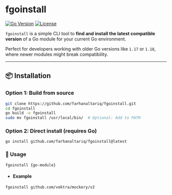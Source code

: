 # fgoinstall

[![Go Version](https://img.shields.io/badge/Go-1.17+-blue.svg)](https://golang.org/dl/)
[![License](https://img.shields.io/badge/license-MIT-blue.svg)](LICENSE)

`fgoinstall` is a simple CLI tool to **find and install the latest compatible version** of a Go module for your current Go environment.

Perfect for developers working with older Go versions like `1.17` or `1.18`, where newer modules might break compatibility.

---

## 📦 Installation

### Option 1: Build from source

```bash
git clone https://github.com/farhanaltariq/fgoinstall.git
cd fgoinstall
go build -o fgoinstall
sudo mv fgoinstall /usr/local/bin/  # Optional: Add to PATH
```

### Option 2: Direct install (requires Go)
```
go install github.com/farhanaltariq/fgoinstall@latest
```

### 🚀 Usage
```
fgoinstall {go-module}
```
- #### Example
```
fgoinstall github.com/vektra/mockery/v2
```

